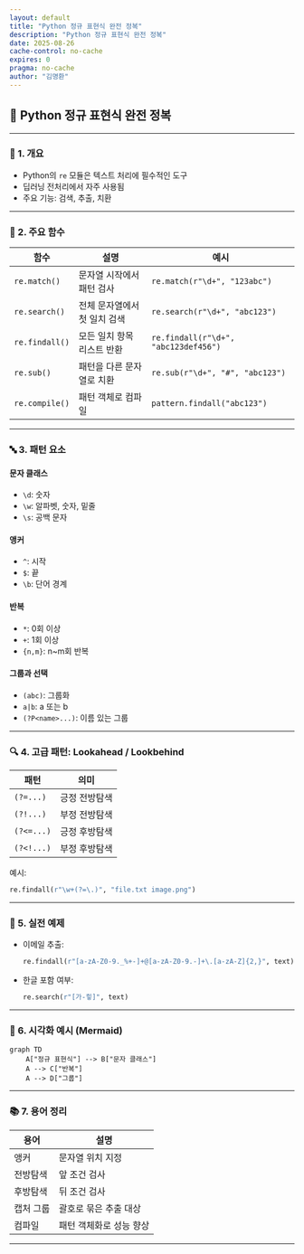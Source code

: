 ```yaml
---
layout: default
title: "Python 정규 표현식 완전 정복"
description: "Python 정규 표현식 완전 정복"
date: 2025-08-26
cache-control: no-cache
expires: 0
pragma: no-cache
author: "김명환"
---
```



## 🎤 Python 정규 표현식 완전 정복

---

### 📍 1. 개요

- Python의 `re` 모듈은 텍스트 처리에 필수적인 도구
- 딥러닝 전처리에서 자주 사용됨
- 주요 기능: 검색, 추출, 치환

---

### 🔧 2. 주요 함수

| 함수 | 설명 | 예시 |
|------|------|------|
| `re.match()` | 문자열 시작에서 패턴 검사 | `re.match(r"\d+", "123abc")` |
| `re.search()` | 전체 문자열에서 첫 일치 검색 | `re.search(r"\d+", "abc123")` |
| `re.findall()` | 모든 일치 항목 리스트 반환 | `re.findall(r"\d+", "abc123def456")` |
| `re.sub()` | 패턴을 다른 문자열로 치환 | `re.sub(r"\d+", "#", "abc123")` |
| `re.compile()` | 패턴 객체로 컴파일 | `pattern.findall("abc123")` |

---

### 🔤 3. 패턴 요소

#### 문자 클래스

- `\d`: 숫자
- `\w`: 알파벳, 숫자, 밑줄
- `\s`: 공백 문자

#### 앵커

- `^`: 시작
- `$`: 끝
- `\b`: 단어 경계

#### 반복

- `*`: 0회 이상
- `+`: 1회 이상
- `{n,m}`: n~m회 반복

#### 그룹과 선택

- `(abc)`: 그룹화
- `a|b`: a 또는 b
- `(?P<name>...)`: 이름 있는 그룹

---

### 🔍 4. 고급 패턴: Lookahead / Lookbehind

| 패턴 | 의미 |
|------|------|
| `(?=...)` | 긍정 전방탐색 |
| `(?!...)` | 부정 전방탐색 |
| `(?<=...)` | 긍정 후방탐색 |
| `(?<!...)` | 부정 후방탐색 |

예시:
```python
re.findall(r"\w+(?=\.)", "file.txt image.png")
```

---

### 🧪 5. 실전 예제

- 이메일 추출:
  ```python
  re.findall(r"[a-zA-Z0-9._%+-]+@[a-zA-Z0-9.-]+\.[a-zA-Z]{2,}", text)
  ```
- 한글 포함 여부:
  ```python
  re.search(r"[가-힣]", text)
  ```

---

### 📐 6. 시각화 예시 (Mermaid)

```mermaid
graph TD
    A["정규 표현식"] --> B["문자 클래스"]
    A --> C["반복"]
    A --> D["그룹"]
```

---

### 📚 7. 용어 정리

| 용어 | 설명 |
|------|------|
| 앵커 | 문자열 위치 지정 |
| 전방탐색 | 앞 조건 검사 |
| 후방탐색 | 뒤 조건 검사 |
| 캡처 그룹 | 괄호로 묶은 추출 대상 |
| 컴파일 | 패턴 객체화로 성능 향상 |

---

